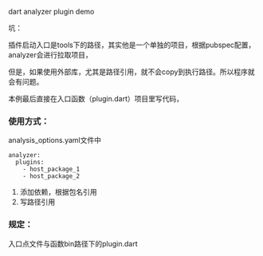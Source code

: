 dart analyzer plugin demo

坑：

插件启动入口是tools下的路径，其实他是一个单独的项目，根据pubspec配置，analyzer会进行拉取项目，

但是，如果使用外部库，尤其是路径引用，就不会copy到执行路径。所以程序就会有问题。

本例最后直接在入口函数（plugin.dart）项目里写代码，

### 使用方式：
analysis_options.yaml文件中
```
analyzer:
  plugins:
    - host_package_1
    - host_package_2
```
1. 添加依赖，根据包名引用
2. 写路径引用

### 规定：
入口点文件与函数bin路径下的plugin.dart


